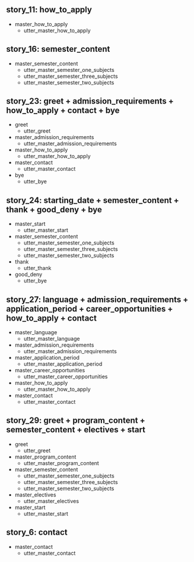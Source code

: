 ## story_11: how_to_apply
* master_how_to_apply
    - utter_master_how_to_apply   <!-- predicted: utter_master_admission_requirements -->


## story_16: semester_content
* master_semester_content
    - utter_master_semester_one_subjects   <!-- predicted: utter_greet -->
    - utter_master_semester_three_subjects   <!-- predicted: action_listen -->
    - utter_master_semester_two_subjects


## story_23: greet + admission_requirements + how_to_apply + contact + bye
* greet
    - utter_greet
* master_admission_requirements
    - utter_master_admission_requirements
* master_how_to_apply
    - utter_master_how_to_apply   <!-- predicted: utter_master_electives -->
* master_contact
    - utter_master_contact   <!-- predicted: utter_master_application_period -->
* bye
    - utter_bye


## story_24: starting_date + semester_content + thank + good_deny + bye
* master_start
    - utter_master_start
* master_semester_content
    - utter_master_semester_one_subjects   <!-- predicted: utter_bye -->
    - utter_master_semester_three_subjects   <!-- predicted: action_listen -->
    - utter_master_semester_two_subjects
* thank
    - utter_thank
* good_deny
    - utter_bye


## story_27: language + admission_requirements + application_period + career_opportunities + how_to_apply + contact
* master_language
    - utter_master_language
* master_admission_requirements
    - utter_master_admission_requirements
* master_application_period
    - utter_master_application_period
* master_career_opportunities
    - utter_master_career_opportunities
* master_how_to_apply
    - utter_master_how_to_apply   <!-- predicted: utter_master_application_period -->
* master_contact
    - utter_master_contact   <!-- predicted: utter_master_semester_two_subjects -->


## story_29: greet + program_content + semester_content + electives + start
* greet
    - utter_greet
* master_program_content
    - utter_master_program_content
* master_semester_content
    - utter_master_semester_one_subjects   <!-- predicted: utter_master_language -->
    - utter_master_semester_three_subjects
    - utter_master_semester_two_subjects
* master_electives
    - utter_master_electives
* master_start
    - utter_master_start


## story_6: contact
* master_contact
    - utter_master_contact   <!-- predicted: utter_master_admission_requirements -->


